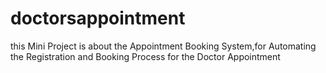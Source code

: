 # doctorsappointment
this Mini Project is about the Appointment Booking System,for Automating the Registration and Booking Process for the Doctor Appointment
